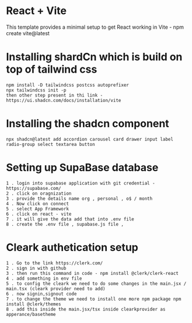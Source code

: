# React + Vite

This template provides a minimal setup to get React working in Vite - npm create vite@latest

# Installing shardCn which is build on top of tailwind css

```
npm install -D tailwindcss postcss autoprefixer
npx tailwindcss init -p
then other step present in thi link - https://ui.shadcn.com/docs/installation/vite
```

# Installing the shadcn component

```
npx shadcn@latest add accordion carousel card drawer input label radio-group select textarea button
```

# Setting up SupaBase database

```
1 . login into supabase application with git credential -https://supabase.com/
2 . click on oragnization
3 . provide the details name org , personal , o$ / month
4 . Now click on connect
5 . select App Framework
6 . click on react - vite
7 . it will give the data add that into .env file
8 . create the .env file , supabase.js file ,
```

# Cleark authetication setup

```
1 . Go to the link https://clerk.com/
2 . sign in with github
3 . then run this command in code - npm install @clerk/clerk-react
4 . add something in env file
5 . to config the cleark we need to do some changes in the main.jsx / main.tsx (cleark provider need to add)
6 . now signin,signout code
7 . to change the theme we need to install one more npm package npm install @clerk/themes
8 . add this inside the main.jsx/tsx inside clearkprovider as apperance/basetheme
```
